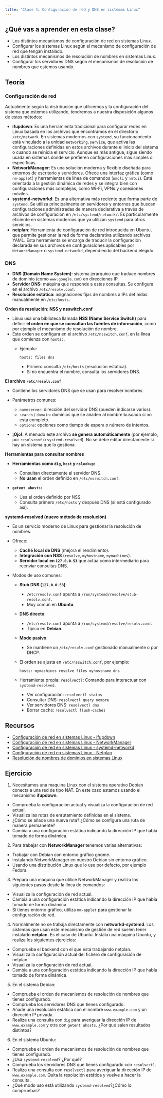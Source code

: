 ```yaml
---
title: "Clase 4: Configuración de red y DNS en sistemas Linux"
---
```


## ¿Qué vas a aprender en esta clase?

* Los distintos mecanismos de configuración de red en sistemas Linux.
* Configurar los sistemas Linux según el mecanismo de configuración de red que tengan instalado.
* Los distintos mecanismos de resolución de nombres en sistemas Linux.
* Configurar los servidores DNS según el mecanismos de resolución de nombres que estemos usando.

## Teoría

### Configuración de red

Actualmente según la distribución que utilicemos y la configuración del sistema que estemos utilizando, tendremos a nuestra disposición algunos de estos métodos:

* **ifupdown**: Es una herramienta tradicional para configurar redes en Linux basada en los archivos que encontramos en el directorio `/etc/network`. En sistemas modernos con `systemd`, su funcionamiento está vinculado a la unidad `networking.service`, que activa las configuraciones definidas en estos archivos durante el inicio del sistema o cuando se reinicia el servicio. Aunque es más antigua, sigue siendo usada en sistemas donde se prefieren configuraciones más simples o específicas.
* **NetworkManager**: Es una solución moderna y flexible diseñada para entornos de escritorio y servidores. Ofrece una interfaz gráfica (como `nm-applet`) y herramientas de línea de comandos (`nmcli` y `nmtui`). Está orientada a la gestión dinámica de redes y se integra bien con configuraciones más complejas, como Wi-Fi, VPNs y conexiones móviles.
* **systemd-networkd**: Es una alternativa más reciente que forma parte de `systemd`. Se utiliza principalmente en servidores y entornos que buscan configuraciones administradas de manera declarativa a través de archivos de configuración en `/etc/systemd/network/`. Es particularmente eficiente en sistemas modernos que ya utilizan `systemd` para otros servicios.
* **netplan**: Herramienta de configuración de red introducida en Ubuntu, que permite gestionar la red de forma declarativa utilizando archivos YAML. Esta herramienta se encarga de traducir la configuración declarada en sus archivos en configuraciones aplicables por `NetworkManager` o `systemd-networkd`, dependiendo del backend elegido.

### DNS

* **DNS (Domain Name System):** sistema jerárquico que traduce nombres de dominio (como `www.google.com`) en direcciones IP.
* **Servidor DNS:** máquina que responde a estas consultas. Se configura en el archivo `/etc/resolv.conf`.
* **Resolución estática:** asignaciones fijas de nombres a IPs definidas manualmente en `/etc/hosts`.

**Orden de resolución: NSS y nsswitch.conf**

* Linux usa una biblioteca llamada **NSS (Name Service Switch)** para definir **el orden en que se consultan las fuentes de información**, como por ejemplo el mecanismo de resolución de nombre.
* Este orden se configura en el archivo `/etc/nsswitch.conf`, en la línea que comienza con `hosts:`.
  * Ejemplo:

    ```plaintext
    hosts: files dns
    ```
    * Primero consulta `/etc/hosts` (resolución estática).
    * Si no encuentra el nombre, consulta los servidores DNS.

**El archivo `/etc/resolv.conf`**

* Contiene los servidores DNS que se usan para resolver nombres.
* Parámetros comunes:

  * `nameserver`: dirección del servidor DNS (pueden indicarse varios).
  * `search` / `domain`: dominios que se añaden al nombre buscado si no está completo.
  * `options`: opciones como tiempo de espera o número de intentos.
* **¡Ojo!**: A menudo este archivo **se genera automáticamente** (por ejemplo, por `resolvconf` o `systemd-resolved`). No se debe editar directamente si hay un sistema que lo gestiona.

**Herramientas para consultar nombres**

* **Herramientas como `dig`, `host` y `nslookup`:**

  * Consultan directamente al servidor DNS.
  * **No usan** el orden definido en `/etc/nsswitch.conf`.
* **`getent ahosts`:**

  * Usa el orden definido por NSS.
  * Consulta primero `/etc/hosts` y después DNS (si está configurado así).

**systemd-resolved (nuevo método de resolución)**

* Es un servicio moderno de Linux para gestionar la resolución de nombres.
* Ofrece:

  * **Caché local de DNS** (mejora el rendimiento).
  * **Integración con NSS** (`resolve`, `myhostname`, `mymachines`).
  * **Servidor local en `127.0.0.53`** que actúa como intermediario para reenviar consultas DNS.
* Modos de uso comunes:

  * **Stub DNS (`127.0.0.53`)**:
    * `/etc/resolv.conf` apunta a `/run/systemd/resolve/stub-resolv.conf`.
    * Muy común en **Ubuntu**.
  * **DNS directo**:
    * `/etc/resolv.conf` apunta a `/run/systemd/resolve/resolv.conf`.
    * Típico en **Debian**.
  * **Modo pasivo**:
    * Se mantiene un `/etc/resolv.conf` gestionado manualmente o por DHCP.
  * El orden se ajusta en `/etc/nsswitch.conf`, por ejemplo:

    ```plaintext
    hosts: mymachines resolve files myhostname dns
    ```
  * Herramienta propia: `resolvectl`: Comando para interactuar con `systemd-resolved`.
    * Ver configuración: `resolvectl status`
    * Consultar DNS: `resolvectl query nombre`
    * Ver servidores DNS: `resolvectl dns`
    * Borrar caché: `resolvectl flush-caches`

## Recursos

* [Configuración de red en sistemas Linux - ifupdown](https://www.josedomingo.org/pledin/2025/01/configuracion-red-linux-ifupdown/)
* [Configuración de red en sistemas Linux - NetworkManager](https://www.josedomingo.org/pledin/2025/01/configuracion-red-linux-networkmanager/)
* [Configuración de red en sistemas Linux - systemd-networkd](https://www.josedomingo.org/pledin/2025/03/configuracion-red-linux-systemd-networkd/)
* [Configuración de red en sistemas Linux - Netplan](https://www.josedomingo.org/pledin/2025/04/configuracion-red-linux-netplan/)
* [Resolución de nombres de dominios en sistemas Linux](https://www.josedomingo.org/pledin/2024/02/resolucion-nombres-linux/)

## Ejercicio

1. Necesitamos una maquina Linux con el sistema operativo Debian conecta a una red de tipo NAT. En este caso estamos usando el mecanismo **ifupdown**. 
  * Comprueba la configuración actual y visualiza la configuración de red actual.
  * Visualiza las rutas de enrutamiento definidas en el sistema.
  * ¿Cómo se añade una nueva ruta? ¿Cómo se configura una ruta de manera permanente?
  * Cambia a una configuración estática indicando la dirección IP que había tomado de forma dinámica.
2. Para trabajar con **NetworkManager** tenemos varias alternativas:
  * Trabajar con Debian con entorno gráfico gnome.
  * Instalando NetworkManager en nuestro Debian sin entorno gráfico.
  * Usando una distribución Linux que lo use por defecto, por ejemplo Fedora.
3. Prepara una máquina que utilice NetworkManager y realiza los siguientes pasos desde la línea de comandos:
  * Visualiza la configuración de red actual.
  * Cambia a una configuración estática indicando la dirección IP que había tomado de forma dinámica.
  * Si tienes entorno gráfico, utiliza `nm-applet` para gestionar la configuración de red.
4. Normalmente no se trabaja directamente con **networkd-systemd**. Los sistemas que usan este mecanismo de gestión de red suelen tener instalado **netplan**. Es el caso de Ubuntu. Instala una máquina Ubuntu, y realiza los siguientes ejercicios:
  * Comprueba el backend con el que está trabajando netplan.
  * Visualiza la configuración actual del fichero de configuración de netplan.
  * Visualiza la configuración de red actual.
  * Cambia a una configuración estática indicando la dirección IP que había tomado de forma dinámica.

5. En el sistema Debian:
  * Comprueba el orden de mecanismos de resolución de nombres que tienes configurado.
  * Comprueba los servidores DNS que tienes configurado.
  * Añade una resolución estática con el nombre `www.example.com` y un dirección IP privada.
  * Realiza una consulta con `dig` para averiguar la dirección IP de `www.example.com` y otra con `getent ahosts`. ¿Por qué salen resultados distintos?

6. En el sistema Ubuntu:
  * Comprueba el orden de mecanismos de resolución de nombres que tienes configurado.
  * ¿Usa `systemd-resolved`? ¿Por qué?
  * Comprueba los servidores DNS que tienes configurado con `resolvectl`.
  * Realiza una consulta con `resolvectl` para averiguar la dirección IP de `www.example.com`. Quita la resolución estática y vuelve a hacer la consulta.
  * ¿Qué modo uso está utilizando `systemd-resolved`?¿Cómo lo compruebas? 